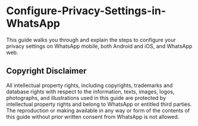 # Configure-Privacy-Settings-in-WhatsApp
This guide walks you through and explain the steps to configure your privacy settings on WhatsApp mobile, both Android and iOS, and WhatsApp web.
## Copyright Disclaimer

All intellectual property rights, including copyrights, trademarks and database rights with respect to the information, texts, images, logos, photographs, and illustrations used in this guide are protected by intellectual property rights and belong to WhatsApp or entitled third parties. The reproduction or making available in any way or form of the contents of this guide without prior written consent from WhatsApp is not allowed.
